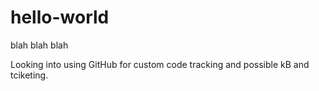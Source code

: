 # hello-world
blah blah blah

Looking into using GitHub for custom code tracking and possible kB and tciketing.

